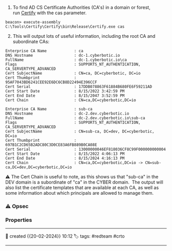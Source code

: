 

1) To find AD CS Certificate Authorities (CA's) in a domain or forest, run [Certify](https://github.com/GhostPack/Certify) with the cas parameter.

`beacon> execute-assembly C:\Tools\Certify\Certify\bin\Release\Certify.exe cas`

2) This will output lots of useful information, including the root CA and subordinate CAs:

```
Enterprise CA Name            : ca
DNS Hostname                  : dc-1.cyberbotic.io
FullName                      : dc-1.cyberbotic.io\ca
Flags                         : SUPPORTS_NT_AUTHENTICATION, CA_SERVERTYPE_ADVANCED
Cert SubjectName              : CN=ca, DC=cyberbotic, DC=io
Cert Thumbprint               : 95AF7043BD6241CEE92E6DC6CB8D22494E396CCF
Cert Serial                   : 17DDB078863F61884B680FE6F59211AD
Cert Start Date               : 8/15/2022 3:42:59 PM
Cert End Date                 : 8/15/2047 3:52:59 PM
Cert Chain                    : CN=ca,DC=cyberbotic,DC=io

Enterprise CA Name            : sub-ca
DNS Hostname                  : dc-2.dev.cyberbotic.io
FullName                      : dc-2.dev.cyberbotic.io\sub-ca
Flags                         : SUPPORTS_NT_AUTHENTICATION, CA_SERVERTYPE_ADVANCED
Cert SubjectName              : CN=sub-ca, DC=dev, DC=cyberbotic, DC=io
Cert Thumbprint               : 697B1C2CD65B2ADC80C3D0CE83A6FB889B0CA08E
Cert Serial                   : 13000000046EF818036CF8C99F000000000004
Cert Start Date               : 8/15/2022 4:06:13 PM
Cert End Date                 : 8/15/2024 4:16:13 PM
Cert Chain                    : CN=ca,DC=cyberbotic,DC=io -> CN=sub-ca,DC=dev,DC=cyberbotic,DC=io
```

⚠ The Cert Chain is useful to note, as this shows us that "sub-ca" in the DEV domain is a subordinate of "ca" in the CYBER domain.  The output will also list the certificate templates that are available at each CA, as well as some information about which principals are allowed to manage them.


### ⚠ Opsec




### Properties
---
📆 created   {{20-02-2024}} 10:12
🏷️ tags: #redteam #crto 

---

